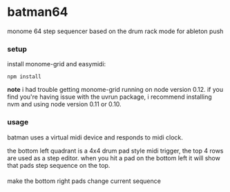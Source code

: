 # batman64
monome 64 step sequencer based on the drum rack mode for ableton push

### setup

install monome-grid and easymidi:

```
npm install
```

**note** i had trouble getting monome-grid running on node version 0.12. if you find you're having issue with the uvrun package, i recommend installing nvm and using node version 0.11 or 0.10.

### usage

batman uses a virtual midi device and responds to midi clock.

the bottom left quadrant is a 4x4 drum pad style midi trigger, the top 4 rows are used as a step editor. when you hit a pad on the bottom left it will show that pads step sequence on the top.

#### <todo>

make the bottom right pads change current sequence
